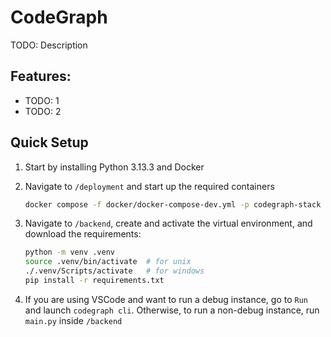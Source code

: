 # CodeGraph

TODO: Description

## Features:
- TODO: 1
- TODO: 2

## Quick Setup
1. Start by installing Python 3.13.3 and Docker

2. Navigate to `/deployment` and start up the required containers

   ```bash
   docker compose -f docker/docker-compose-dev.yml -p codegraph-stack up -d
   ```

2. Navigate to `/backend`, create and activate the virtual environment, and download the requirements:

   ```bash
   python -m venv .venv
   source .venv/bin/activate  # for unix
   ./.venv/Scripts/activate   # for windows
   pip install -r requirements.txt
   ```

3. If you are using VSCode and want to run a debug instance, go to `Run` and launch `codegraph cli`.
   Otherwise, to run a non-debug instance, run `main.py` inside `/backend`